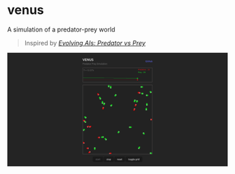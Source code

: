 # venus
A simulation of a predator-prey world

>Inspired by [_Evolving AIs: Predator vs Prey_](https://www.youtube.com/watch?v=qwrp3lB-jkQ)

![](./screenshot.png)
